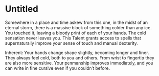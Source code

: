 # Untitled

Somewhere in a place and time askew from this one, in the midst of an eternal storm, there is a massive block of something colder than any ice. You touched it, leaving a bloody print of each of your hands. The cold sensation never leaves you. This Talent grants access to spells that supernaturally improve your sense of touch and manual dexterity.

Inherent: Your hands change shape slightly, becoming longer and finer. They always feel cold, both to you and others. From wrist to fingertip they are also more sensitive. Your penmanship improves immediately, and you can write in fine cursive even if you couldn’t before.